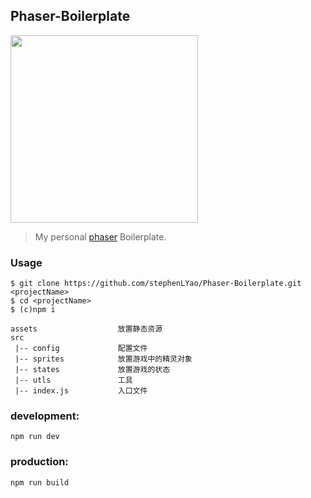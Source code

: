 ## Phaser-Boilerplate

<img src="http://phaser.io/images/img.png" width="300" height="auto"/>

> My personal [phaser](http://phaser.io/) Boilerplate. 

### Usage

```
$ git clone https://github.com/stephenLYao/Phaser-Boilerplate.git <projectName>
$ cd <projectName>
$ (c)npm i
```
```
assets                  放置静态资源
src              
 |-- config             配置文件
 |-- sprites            放置游戏中的精灵对象
 |-- states             放置游戏的状态
 |-- utls               工具
 |-- index.js           入口文件
```

### development: 

`npm run dev`  

### production:  

`npm run build`
